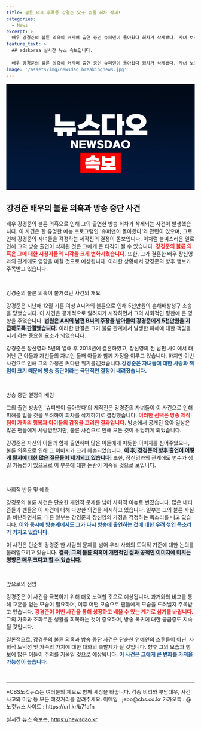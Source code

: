 ```yaml
---
title: 불륜 의혹 후폭풍 강경준 父子 슈돌 회차 삭제!
categories:
  - News
excerpt: >
  배우 강경준의 불륜 의혹이 커지며 출연 중인 슈퍼맨이 돌아왔다 회차가 삭제됐다. 자녀 보호 차원에서 이루어진 이번 조치, 그 배경과 파장은 무엇일까? 클릭해서 확인해보세요!
feature_text: >
  ## adskorea 실시간 뉴스 속보입니다.

  배우 강경준의 불륜 의혹이 커지며 출연 중인 슈퍼맨이 돌아왔다 회차가 삭제됐다. 자녀 보호 차원에서 이루어진 이번 조치, 그 배경과 파장은 무엇일까? 클릭해서 확인해보세요!
image: '/assets/img/newsdao_breakingnews.jpg'
---
```


<p><img src="/assets/img/newsdao_breakingnews.jpg" alt="adskorea 속보" /></p>

<h2 data-ke-size="size26">강경준 배우의 불륜 의혹과 방송 중단 사건</h2>

<p data-ke-size="size16">배우 강경준의 불륜 의혹으로 인해 그의 출연한 방송 회차가 삭제되는 사건이 발생했습니다. 이 사건은 한 유명한 예능 프로그램인 '슈퍼맨이 돌아왔다'와 관련이 있으며, 그로 인해 강경준의 자녀들을 걱정하는 제작진의 결정이 돋보입니다. 이처럼 불미스러운 일로 인해 그의 방송 출연이 삭제된 것은 그에게 큰 타격이 될 수 있습니다. <b><span style="color: #ee2323;">강경준의 불륜 의혹은 그에 대한 시청자들의 시각을 크게 변화시켰습니다.</span></b> 또한, 그가 결혼한 배우 장신영과의 관계에도 영향을 미칠 것으로 예상됩니다. 이러한 상황에서 강경준의 향후 행보가 주목받고 있습니다.</p>

<p data-ke-size="size16">&nbsp;</p>

<p>강경준의 불륜 의혹이 불거졌던 사건의 개요</p>

<p>강경준은 지난해 12월 기혼 여성 A씨와의 불륜으로 인해 5천만원의 손해배상청구 소송을 당했습니다. 이 사건은 공개적으로 알려지기 시작하면서 그의 사회적인 평판에 큰 영향을 주었습니다. <b><span style="background-color: #21538527;">법원은 A씨의 남편 B씨의 주장을 받아들여 강경준에게 5천만원을 지급하도록 판결했습니다.</span></b> 이러한 판결은 그가 불륜 관계에서 발생한 피해에 대한 책임을 지게 하는 중요한 요소가 되었습니다.</p>

<p>강경준은 장신영과 5년의 열애 후 2018년에 결혼하였고, 장신영의 전 남편 사이에서 태어난 큰 아들과 자신들의 자녀인 둘째 아들과 함께 가정을 이루고 있습니다. 하지만 이번 사건으로 인해 그의 가정은 커다란 위기를迎겼습니다.<b><span style="color: #1a5490;">강경준은 자녀들에 대한 사랑과 책임이 크기 때문에 방송 중단이라는 극단적인 결정이 내려졌습니다.</span></b> </p>

<p data-ke-size="size16">&nbsp;</p>

<p>방송 중단 결정의 배경</p>

<p>그의 출연 방송인 '슈퍼맨이 돌아왔다'의 제작진은 강경준의 자녀들이 이 사건으로 인해 피해를 입을 것을 우려하여 회차를 삭제하기로 결정했습니다. <b><span style="color: #ee2323;">이러한 선택은 방송 제작팀이 가족의 행복과 아이들의 감정을 고려한 결과입니다.</span></b> 방송에서 공개된 육아 일상은 많은 팬들에게 사랑받았지만, 불륜 사건으로 인해 모든 것이 뒤엉키게 되었습니다. </p>

<p>강경준은 자신의 아들과 함께 출연하며 많은 이들에게 따뜻한 이미지를 심어주었으나, 불륜 의혹으로 인해 그 이미지가 크게 훼손되었습니다. <b><span style="background-color: #21538527;">이 후, 강경준의 향후 출연이 어떻게 될지에 대한 많은 질문들이 제기되고 있습니다.</span></b> 또한, 장신영과의 관계에도 변수가 생길 가능성이 있으므로 이 부분에 대한 논란이 계속될 것으로 보입니다.</p>

<p data-ke-size="size16">&nbsp;</p>

<p>사회적 반응 및 예측</p>

<p>강경준의 불륜 사건은 단순한 개인적 문제를 넘어 사회적 이슈로 번졌습니다. 많은 네티즌들과 팬들은 이 사건에 대해 다양한 의견을 제시하고 있습니다. 일부는 그의 불륜 사실을 비난하면서도, 다른 일부는 강경준과 장신영의 가정을 걱정하는 목소리를 내고 있습니다. <b><span style="color: #1a5490;">이와 동시에 방송계에서도 그가 다시 방송에 출연하는 것에 대한 우려 섞인 목소리가 커지고 있습니다.</span></b> </p>

<p>이 사건은 단순히 강경준 한 사람의 문제를 넘어 우리 사회의 도덕적 기준에 대한 논의를 불러일으키고 있습니다. <b><span style="background-color: #21538527;">결국, 그의 불륜 의혹이 개인적인 삶과 공적인 이미지에 미치는 영향은 매우 크다고 할 수 있습니다.</span></b> </p>

<p data-ke-size="size16">&nbsp;</p>

<p>앞으로의 전망</p>

<p>강경준은 이 사건을 극복하기 위해 더욱 노력할 것으로 예상됩니다. 과거와의 비교를 통해 교훈을 얻는 모습이 필요하며, 이후 어떤 모습으로 팬들에게 모습을 드러낼지 주목받고 있습니다. <b><span style="color: #ee2323;">강경준이 이번 사건을 통해 성장하고 배울 수 있는 계기로 삼기를 바랍니다.</span></b> 그의 가족과 조화로운 생활을 회복하는 것이 중요하며, 방송 복귀에 대한 궁금증도 지속될 것입니다. </p>

<p>결론적으로, 강경준의 불륜 의혹과 방송 중단 사건은 단순한 연예인의 스캔들이 아닌, 사회적 도덕성 및 가족의 가치에 대한 대화의 촉발제가 될 것입니다. 향후 그의 모습과 행보에 많은 이들이 주의를 기울일 것으로 예상됩니다. <b><span style="color: #1a5490;">이 사건은 그에게 큰 변화를 가져올 가능성이 높습니다.</span></b></p>

<p data-ke-size="size16">&nbsp;</p>

<hr>

<p data-ke-size="size16">※CBS노컷뉴스는 여러분의 제보로 함께 세상을 바꿉니다. 각종 비리와 부당대우, 사건사고와 미담 등 모든 얘깃거리를 알려주세요. 이메일 : jebo@cbs.co.kr 카카오톡 : @노컷뉴스 사이트 : https://url.kr/b71afn</p>
실시간 뉴스 속보는, <a href="https://newsdao.kr" rel="dofollow">https://newsdao.kr</a>


